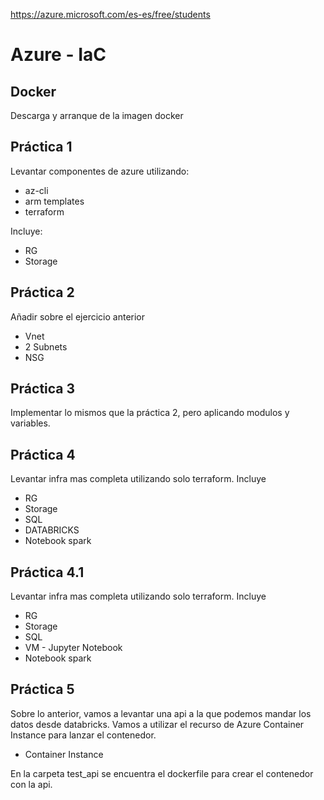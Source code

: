 https://azure.microsoft.com/es-es/free/students
# Azure - IaC
## Docker
Descarga y arranque de la imagen docker
## Práctica 1
Levantar componentes de azure utilizando:
* az-cli
* arm templates
* terraform

Incluye:
* RG
* Storage

## Práctica 2
Añadir sobre el ejercicio anterior
* Vnet
* 2 Subnets
* NSG

## Práctica 3
Implementar lo mismos que la práctica 2, pero aplicando modulos y variables.

## Práctica 4
Levantar infra mas completa utilizando solo terraform. Incluye
* RG
* Storage
* SQL
* DATABRICKS
* Notebook spark

## Práctica 4.1
Levantar infra mas completa utilizando solo terraform. Incluye
* RG
* Storage
* SQL
* VM - Jupyter Notebook
* Notebook spark


## Práctica 5
Sobre lo anterior, vamos a levantar una api a la que podemos mandar los datos desde databricks.
Vamos a utilizar el recurso de Azure Container Instance para lanzar el contenedor.

* Container Instance

En la carpeta test_api se encuentra el dockerfile para crear el contenedor con la api.
